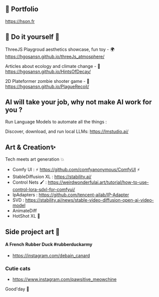 
## 🏡 Portfolio

https://hson.fr

## 🔭 Do it yourself 🌱

ThreeJS Playgroud aesthetics showcase, fun toy - 🌍 https://hgosansn.github.io/threeJs_atmosphere/

Articles about ecology and climate change - 🌲 https://hgosansn.github.io/HintsOfDecay/

2D Plateformer zombie shooter game - 🧟 https://hgosansn.github.io/PlagueRecoil/

## AI will take your job, why not make AI work for you ?

Run Language Models to automate all the things :

Discover, download, and run local LLMs: https://lmstudio.ai/

## Art & Creation✨

Tech meets art generation 💥

- Comfy UI : ⚡ https://github.com/comfyanonymous/ComfyUI ⚡
- StableDiffusion XL : https://stability.ai/
- Control Nets 🖌️ : https://weirdwonderfulai.art/tutorial/how-to-use-control-lora-sdxl-for-comfyui/
- IpAdapters : https://github.com/tencent-ailab/IP-Adapter
- SVD : https://stability.ai/news/stable-video-diffusion-open-ai-video-model
- AnimateDiff
- HotShot XL 👯

## Side project art 🐥

#### A French Rubber Duck #rubberduckarmy
- https://instagram.com/debain_canard
### Cutie cats
- https://www.instagram.com/pawsitive_meowchine

Good'day 👋

<!--
**hgosansn/hgosansn** is a ✨ _special_ ✨ repository because its `README.md` (this file) appears on your GitHub profile.

Here are some ideas to get you started:

- 🔭 I’m currently working on ...
- 🌱 I’m currently learning ...
- 👯 I’m looking to collaborate on ...
- 🤔 I’m looking for help with ...
- 💬 Ask me about ...
- 📫 How to reach me: ...
- 😄 Pronouns: ...
- ⚡ Fun fact: ...
-->
